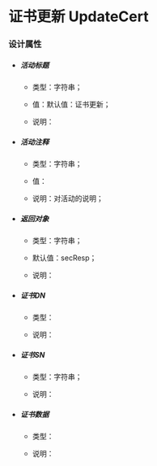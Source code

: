 # 证书更新 UpdateCert

### 设计属性

* ##### 活动标题

  * 类型：字符串；

  * 值：默认值：证书更新；

  * 说明：
* ##### 活动注释

  * 类型：字符串；

  * 值：

  * 说明：对活动的说明；
* ##### 返回对象

  * 类型：字符串；

  * 默认值：secResp；

  * 说明：
* ##### 证书DN

  * 类型：

  * 说明：
* ##### 证书SN

  * 类型：字符串；

  * 说明：
* ##### 证书数据

  * 类型：

  * 说明：

#### 



